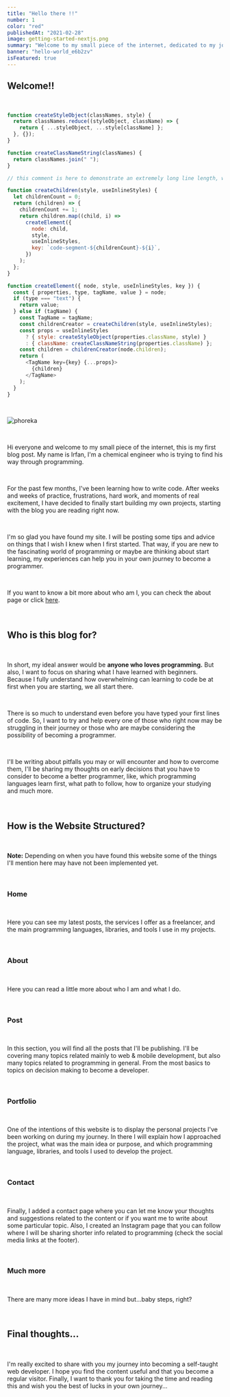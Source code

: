 ```yaml
---
title: "Hello there !!"
number: 1
color: "red"
publishedAt: "2021-02-28"
image: getting-started-nextjs.png
summary: "Welcome to my small piece of the internet, dedicated to my journey as a self-taught developer"
banner: "hello-world_e6b2zv"
isFeatured: true
---
```


## Welcome!!

&nbsp;

```js
function createStyleObject(classNames, style) {
  return classNames.reduce((styleObject, className) => {
    return { ...styleObject, ...style[className] };
  }, {});
}

function createClassNameString(classNames) {
  return classNames.join(" ");
}

// this comment is here to demonstrate an extremely long line length, well beyond what you should probably allow in your own code, though sometimes you'll be highlighting code you can't refactor, which is unfortunate but should be handled gracefully

function createChildren(style, useInlineStyles) {
  let childrenCount = 0;
  return (children) => {
    childrenCount += 1;
    return children.map((child, i) =>
      createElement({
        node: child,
        style,
        useInlineStyles,
        key: `code-segment-${childrenCount}-${i}`,
      })
    );
  };
}

function createElement({ node, style, useInlineStyles, key }) {
  const { properties, type, tagName, value } = node;
  if (type === "text") {
    return value;
  } else if (tagName) {
    const TagName = tagName;
    const childrenCreator = createChildren(style, useInlineStyles);
    const props = useInlineStyles
      ? { style: createStyleObject(properties.className, style) }
      : { className: createClassNameString(properties.className) };
    const children = childrenCreator(node.children);
    return (
      <TagName key={key} {...props}>
        {children}
      </TagName>
    );
  }
}
```

&nbsp;

![phoreka](getting-started-nextjs.png)

&nbsp;

Hi everyone and welcome to my small piece of the internet, this is my first blog post. My name is Irfan, I'm a chemical engineer who is trying to find his way through programming.

&nbsp;

For the past few months, I've been learning how to write code. After weeks and weeks of practice, frustrations, hard work, and moments of real excitement, I have decided to finally start building my own projects, starting with the blog you are reading right now.

&nbsp;

I'm so glad you have found my site. I will be posting some tips and advice on things that I wish I knew when I first started. That way, if you are new to the fascinating world of programming or maybe are thinking about start learning, my experiences can help you in your own journey to become a programmer.

&nbsp;

If you want to know a bit more about who am I, you can check the about page or click [here](https://phoreka.com/about).

&nbsp;

## Who is this blog for?

&nbsp;

In short, my ideal answer would be **anyone who loves programming.** But also, I want to focus on sharing what I have learned with beginners. Because I fully understand how overwhelming can learning to code be at first when you are starting, we all start there.

&nbsp;

There is so much to understand even before you have typed your first lines of code. So, I want to try and help every one of those who right now may be struggling in their journey or those who are maybe considering the possibility of becoming a programmer.

&nbsp;

I'll be writing about pitfalls you may or will encounter and how to overcome them, I'll be sharing my thoughts on early decisions that you have to consider to become a better programmer, like, which programming languages learn first, what path to follow, how to organize your studying and much more.

&nbsp;

## How is the Website Structured?

&nbsp;

**Note:** Depending on when you have found this website some of the things I'll mention here may have not been implemented yet.

&nbsp;

### Home

&nbsp;

Here you can see my latest posts, the services I offer as a freelancer, and the main programming languages, libraries, and tools I use in my projects.

&nbsp;

### About

&nbsp;

Here you can read a little more about who I am and what I do.

&nbsp;

### Post

&nbsp;

In this section, you will find all the posts that I'll be publishing. I'll be covering many topics related mainly to web & mobile development, but also many topics related to programming in general. From the most basics to topics on decision making to become a developer.

&nbsp;

### Portfolio

&nbsp;

One of the intentions of this website is to display the personal projects I've been working on during my journey. In there I will explain how I approached the project, what was the main idea or purpose, and which programming language, libraries, and tools I used to develop the project.

&nbsp;

### Contact

&nbsp;

Finally, I added a contact page where you can let me know your thoughts and suggestions related to the content or if you want me to write about some particular topic.
Also, I created an Instagram page that you can follow where I will be sharing shorter info related to programming (check the social media links at the footer).

&nbsp;

### Much more

&nbsp;

There are many more ideas I have in mind but...baby steps, right?

&nbsp;

## Final thoughts...

&nbsp;

I'm really excited to share with you my journey into becoming a self-taught web developer. I hope you find the content useful and that you become a regular visitor. Finally, I want to thank you for taking the time and reading this and wish you the best of lucks in your own journey...
